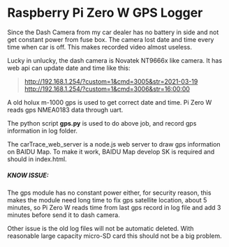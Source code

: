 Raspberry Pi Zero W GPS Logger
====

Since the Dash Camera from my car dealer has no battery in side and not get constant power from fuse box. The camera lost date and time every time when car is off. This makes recorded video almost useless. 

Lucky in unlucky, the dash camera is Novatek NT9666x like camera. It has web api can update date and time like this:
> http://192.168.1.254/?custom=1&cmd=3005&str=2021-03-19
> http://192.168.1.254/?custom=1&cmd=3006&str=16:00:00

A old holux m-1000 gps is used to get correct date and time. Pi Zero W reads gps NMEA0183 data through uart. 

The python script **gps.py** is used to do above job, and record gps information in log folder.

The carTrace_web_server is a node.js web server to draw gps information on BAIDU Map. To make it work, BAIDU Map develop SK is required and should in index.html.

##### KNOW ISSUE:

The gps module has no constant power either, for security reason, this makes the module need long time to fix gps satellite location, about 5 minutes, so Pi Zero W reads time from last gps record in log file and add 3 minutes before send it to dash camera.

Other issue is the old log files will not be automatic deleted. With reasonable large capacity micro-SD card this should not be a big problem.